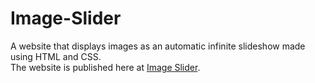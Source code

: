 # Image-Slider
A website that displays images as an automatic infinite slideshow made using HTML and CSS.
<br>
The website is published here at [Image Slider](https://varunmaharana.github.io/Image-Slider/).
